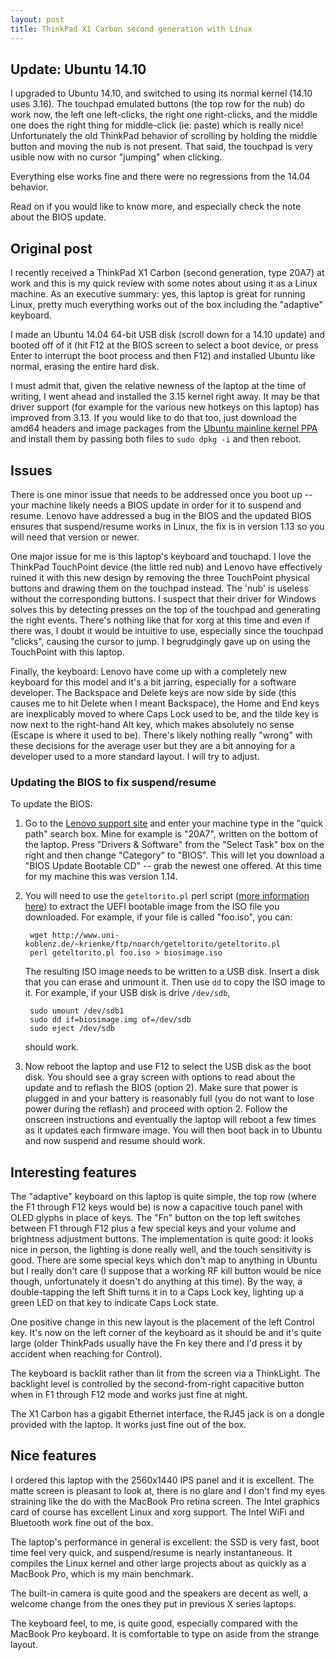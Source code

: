 ```yaml
---
layout: post
title: ThinkPad X1 Carbon second generation with Linux
---
```


## Update: Ubuntu 14.10

I upgraded to Ubuntu 14.10, and switched to using its normal kernel (14.10 uses
3.16).  The touchpad emulated buttons (the top row for the nub) do work now,
the left one left-clicks, the right one right-clicks, and the middle one does
the right thing for middle-click (ie: paste) which is really nice!
Unfortunately the old ThinkPad behavior of scrolling by holding the middle
button and moving the nub is not present.  That said, the touchpad is very
usible now with no cursor "jumping" when clicking.

Everything else works fine and there were no regressions from the 14.04
behavior.

Read on if you would like to know more, and especially check the note about the
BIOS update.

## Original post

I recently received a ThinkPad X1 Carbon (second generation, type 20A7) at work
and this is my quick review with some notes about using it as a Linux machine.
As an executive summary: yes, this laptop is great for running Linux, pretty
much everything works out of the box including the "adaptive" keyboard.

I made an Ubuntu 14.04 64-bit USB disk (scroll down for a 14.10 update) and
booted off of it (hit F12 at the
BIOS screen to select a boot device, or press Enter to interrupt the boot
process and then F12) and installed Ubuntu like normal, erasing the entire
hard disk.

I must admit that, given the relative newness of the laptop at the time of
writing, I went ahead and installed the 3.15 kernel right away.  It may be that
driver support (for example for the various new hotkeys on this laptop) has
improved from 3.13.  If you would like to do that too, just download the amd64
headers and image packages from the [Ubuntu mainline kernel PPA](http://kernel.ubuntu.com/~kernel-ppa/mainline/v3.15-utopic) and install them by passing both files to
`sudo dpkg -i` and then reboot.

## Issues

There is one minor issue that needs to be addressed once you boot up -- your
machine likely needs a BIOS update in order for it to suspend and resume.
Lenovo have addressed a bug in the BIOS and the updated BIOS ensures that
suspend/resume works in Linux, the fix is in version 1.13 so you will need that
version or newer.

One major issue for me is this laptop's keyboard and touchapd.  I love the
ThinkPad TouchPoint device (the little red nub) and Lenovo have effectively
ruined it with this new design by removing the three TouchPoint physical
buttons and drawing them on the touchpad instead.  The 'nub' is useless without
the corresponding buttons.  I suspect that their driver for Windows solves this
by detecting presses on the top of the touchpad and generating the right
events.  There's nothing like that for xorg at this time and even if there was,
I doubt it would be intuitive to use, especially since the touchpad "clicks",
causing the cursor to jump.  I begrudgingly gave up on using the TouchPoint
with this laptop.

Finally, the keyboard: Lenovo have come up with a completely new keyboard for
this model and it's a bit jarring, especially for a software developer.  The
Backspace and Delete keys are now side by side (this causes me to hit Delete
when I meant Backspace), the Home and End keys are inexplicably moved to where
Caps Lock used to be, and the tilde key is now next to the right-hand Alt key,
which makes absolutely no sense (Escape is where it used to be).  There's
likely nothing really "wrong" with these decisions for the average user but
they are a bit annoying for a developer used to a more standard layout.  I will
try to adjust.

### Updating the BIOS to fix suspend/resume

To update the BIOS:

1. Go to the [Lenovo support site](http://support.lenovo.com/en_US/) and enter
   your machine type in the "quick path" search box.  Mine for example is
   "20A7", written on the bottom of the laptop.  Press "Drivers & Software"
   from the "Select Task" box on the right and then change "Category" to
   "BIOS".  This will let you download a "BIOS Update Bootable CD" -- grab the
   newest one offered.  At this time for my machine this was version 1.14.
2. You will need to use the `geteltorito.pl` perl script ([more information
   here](http://forums.lenovo.com/t5/Linux-Discussion/SUPPORT-REQUEST-X220-BIOS-UPDATE-INSTRUCTIONS-USB/td-p/532077)) to extract the UEFI
   bootable image from the ISO file you downloaded.  For example, if your file
   is called "foo.iso", you can:

        wget http://www.uni-koblenz.de/~krienke/ftp/noarch/geteltorito/geteltorito.pl
        perl geteltorito.pl foo.iso > biosimage.iso

   The resulting ISO image needs to be written to a USB disk.  Insert a disk
   that you can erase and unmount it.  Then use `dd` to copy the ISO
   image to it.  For example, if your USB disk is drive `/dev/sdb`,

        sudo umount /dev/sdb1
        sudo dd if=biosimage.img of=/dev/sdb
        sudo eject /dev/sdb

   should work.
3. Now reboot the laptop and use F12 to select the USB disk as the boot disk.
   You should see a gray screen with options to read about the update and to
   reflash the BIOS (option 2).  Make sure that power is plugged in and your
   battery is reasonably full (you do not want to lose power during the
   reflash) and proceed with option 2.  Follow the onscreen instructions and
   eventually the laptop will reboot a few times as it updates each firmware
   image.  You will then boot back in to Ubuntu and now suspend and resume
   should work.

## Interesting features

The "adaptive" keyboard on this laptop is quite simple, the top row (where the
F1 through F12 keys would be) is now a capacitive touch panel with OLED glyphs
in place of keys.  The "Fn" button on the top left switches between F1 through
F12 plus a few special keys and your volume and brightness adjustment buttons.
The implementation is quite good: it looks nice in person, the lighting is done
really well, and the touch sensitivity is good.  There are some special keys
which don't map to anything in Ubuntu but I really don't care (I suppose that
a working RF kill button would be nice though, unfortunately it doesn't do
anything at this time).  By the way, a double-tapping the left Shift turns it
in to a Caps Lock key, lighting up a green LED on that key to indicate Caps
Lock state.

One positive change in this new layout is the placement of the left Control
key.  It's now on the left corner of the keyboard as it should be and it's
quite large (older ThinkPads usually have the Fn key there and I'd press it
by accident when reaching for Control).

The keyboard is backlit rather than lit from the screen via a ThinkLight.  The
backlight level is controlled by the second-from-right capacitive button when
in F1 through F12 mode and works just fine at night.

The X1 Carbon has a gigabit Ethernet interface, the RJ45 jack is on a dongle
provided with the laptop.  It works just fine out of the box.

## Nice features

I ordered this laptop with the 2560x1440 IPS panel and it is excellent.  The
matte screen is pleasant to look at, there is no glare and I don't find my eyes
straining like the do with the MacBook Pro retina screen.  The Intel graphics
card of course has excellent Linux and xorg support.  The Intel WiFi and
Bluetooth work fine out of the box.

The laptop's performance in general is excellent: the SSD is very fast, boot
time feel very quick, and suspend/resume is nearly instantaneous.  It compiles
the Linux kernel and other large projects about as quickly as a MacBook Pro,
which is my main benchmark.

The built-in camera is quite good and the speakers are decent as well, a
welcome change from the ones they put in previous X series laptops.

The keyboard feel, to me, is quite good, especially compared with the MacBook
Pro keyboard.  It is comfortable to type on aside from the strange layout.
